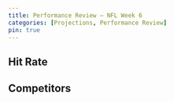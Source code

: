```yaml
---
title: Performance Review — NFL Week 6
categories: [Projections, Performance Review]
pin: true
---
```


## Hit Rate

## Competitors

